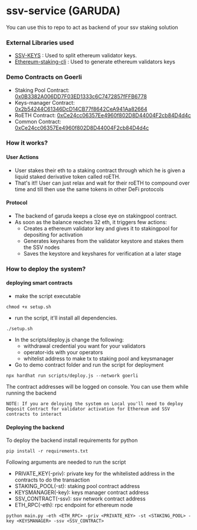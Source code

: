 # ssv-service (GARUDA)
You can use this to repo to act as backend of your ssv staking solution

### External Libraries used
- [SSV-KEYS](https://github.com/bloxapp/ssv-keys.git) : Used to split ethereum validator keys.
- [Ethereum-staking-cli](https://github.com/ethereum/staking-deposit-cli.git) : Used to generate ethereum validators keys

### Demo Contracts on Goerli
- Staking Pool Contract: [0x0B3382A006DD7F03ED1333c6C7472857fFFB6778](https://goerli.etherscan.io/address/0x0B3382A006DD7F03ED1333c6C7472857fFFB6778#code)
- Keys-manager Contract: [0x2b54244C61346DcD14CB77f8642CeA941Aa82664](https://goerli.etherscan.io/address/0x2b54244C61346DcD14CB77f8642CeA941Aa82664#code)
- RoETH Contract: [0xCe24cc06357Ee4960f802D8D44004F2cb84D4d4c](https://goerli.etherscan.io/address/0xCe24cc06357Ee4960f802D8D44004F2cb84D4d4c#code)
- Common Contract: [0xCe24cc06357Ee4960f802D8D44004F2cb84D4d4c](https://goerli.etherscan.io/address/0xCe24cc06357Ee4960f802D8D44004F2cb84D4d4c#code)


### How it works?
#### User Actions
- User stakes their eth to a staking contract through which he is given a liquid staked derivative token called roETH.
- That's it!! User can just relax and wait for their roETH to compound over time and till then use the same tokens in other DeFi protocols

#### Protocol
- The backend of garuda keeps a close eye on stakingpool contract. 
- As soon as the balance reaches 32 eth, it triggers few actions:
  - Creates a ethereum validator key and gives it to stakingpool for depositing for activation
  - Generates keyshares from the validator keystore and stakes them the SSV nodes
  - Saves the keystore and keyshares for verification at a later stage

### How to deploy the system?
#### deploying smart contracts
- make the script executable
```
chmod +x setup.sh
```
- run the script, it'll install all dependencies.
```
./setup.sh
```
- In the scripts/deploy.js change the following:
  - withdrawal credential you want for your validators
  - operator-ids with your operators
  - whitelist address to make tx to staking pool and keysmanager
- Go to demo contract folder and run the script for deployment
```
npx hardhat run scripts/deploy.js --network goerli
```

The contract addresses will be logged on console. You can use them while running the backend

```
NOTE: If you are deloying the system on Local you'll need to deploy Deposit Contract for validator activation for Ethereum and SSV contracts to interact
```

#### Deploying the backend

To deploy the backend install requirements for python
```
pip install -r requirements.txt
```
Following arguments are needed to run the script
- PRIVATE_KEY(-priv): private key for the whitelisted address in the contracts to do the transaction
- STAKING_POOL(-st): staking pool contract address 
- KEYSMANAGER(-key): keys manager contract address
- SSV_CONTRACT(-ssv): ssv network contract address
- ETH_RPC(-eth): rpc endpoint for ethereum node
```
python main.py -eth <ETH_RPC> -priv <PRIVATE_KEY> -st <STAKING_POOL> -key <KEYSMANAGER> -ssv <SSV_CONTRACT>

```

